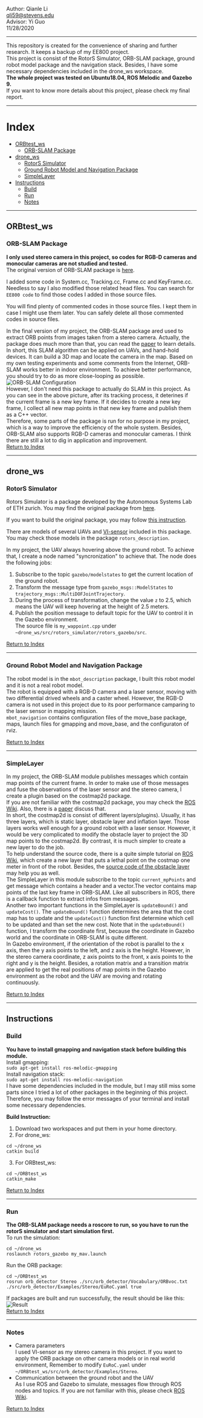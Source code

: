 Author: Qianle Li  
qli59@stevens.edu  
Advisor: Yi Guo  
11/28/2020
***
This repository is created for the convenience of sharing and further research. It keeps a backup of my EE800 project.  
This project is consist of the RotorS Simulator, ORB-SLAM package, ground robot model package and the navigation stack. Besides, I have some necessary dependencies included in the drone_ws workspace.  
**The whole project was tested on Ubuntu18.04, ROS Melodic and Gazebo 9.**  
If you want to know more details about this project, please check my final report.  

***
# Index

* [ORBtest_ws](README.md#ORBtest_ws)
	* [ORB-SLAM Package](README.md#ORB-SLAM-Package)
* [drone_ws](README.md#drone_ws)
	* [RotorS Simulator](README.md#RotorS-Simulator)
	* [Ground Robot Model and Navigation Package](README.md#Ground-Robot-Model-and-Navigation-Package)
	* [SimpleLayer](README.md#SimpleLayer)
* [Instructions](README.md#Instructions)
	* [Build](README.md#Build)
	* [Run](README.md#Run)
	* [Notes](README.md#Notes)
***
## ORBtest_ws

### ORB-SLAM Package

**I only used stereo camera in this project, so codes for RGB-D cameras and monocular cameras are not studied and tested.**  
The original version of ORB-SLAM package is [here](https://github.com/raulmur/ORB_SLAM2).  

I added some code in System.cc, Tracking.cc, Frame.cc and KeyFrame.cc. Needless to say I also modified those related head files. You can search for `EE800 code` to find those codes I added in those source files.    

You will find plenty of commented codes in those source files. I kept them in case I might use them later. You can safely delete all those commented codes in source files.  

In the final version of my project, the ORB-SLAM package ared used to extract ORB points from images taken from a stereo camera. Actually, the package does much more than that, you can read the [paper](https://ieeexplore.ieee.org/abstract/document/7946260) to learn details. In short, this SLAM algorithm can be applied on UAVs, and hand-hold devices. It can build a 3D map and locate the camera in the map. Based on my own testing experiments and some comments from the Internet, ORB-SLAM works better in indoor environment. To achieve better performance, you should try to do as more close-looping as possible.  
![ORB-SLAM Configuration](https://github.com/QianleLi/EE800/blob/master/images/ORB-SLAM%20Configuration.jpg "ORB-SLAM Configuration")  
However, I don't need this package to actually do SLAM in this project. As you can see in the above picture, after its tracking process, it deterines if the current frame is a new key frame. If it decides to create a new key frame, I collect all new map points in that new key frame and publish them as a C++ vector.  
Therefore, some parts of the package is run for no purpose in my project, which is a way to improve the efficiency of the whole system. Besides, ORB-SLAM also supports RGB-D cameras and monocular cameras. I think there are still a lot to dig in application and improvement.  
[Return to Index](README.md#Index)  
***
## drone_ws

### RotorS Simulator

Rotors Simulator is a package developed by the Autonomous Systems Lab of ETH zurich. You may find the original package from [here](https://github.com/ethz-asl/rotors_simulator/wiki).    

If you want to build the original package, you may follow [this instruction](https://darienmt.com/autonomous-flight/2018/11/15/installing-ethz-rotors.html).  

There are models of several UAVs and [VI-sensor](http://wiki.ros.org/vi_sensor) included in this package. You may check those models in the package `rotors_description`.  

In my project, the UAV always hovering above the ground robot. To achieve that, I create a node named "syncronization" to achieve that. The node does the following jobs:  
1. Subscribe to the topic `gazebo/modelstates` to get the current location of the ground robot.  
2. Transform the message type from `gazebo_msgs::ModelStates` to `trajectory_msgs::MultiDOFJointTrajectory`.
3. During the process of transformation, change the value `z` to 2.5, which means the UAV will keep hovering at the height of 2.5 meters.
4. Publish the position message to default topic for the UAV to control it in the Gazebo environment.  
The source file is `my_wappoint.cpp` under `~drone_ws/src/rotors_simulator/rotors_gazebo/src`.  

[Return to Index](README.md#Index)  
***
### Ground Robot Model and Navigation Package

The robot model is in the `mbot_description` package, I built this robot model and it is not a real robot model.  
The robot is equipped with a RGB-D camera and a laser sensor, moving with two differential drived wheels and a caster wheel. However, the RGB-D camera is not used in this project due to its poor performance camparing to the laser sensor in mapping mission.  
`mbot_navigation` contains configuration files of the move_base package, maps, launch files for gmapping and move_base, and the configuraton of rviz. 

[Return to Index](README.md#Index)  
***
### SimpleLayer

In my project, the ORB-SLAM module publishes messages which contain map points of the current frame. In order to make use of those messages and fuse the observations of the laser sensor and the stereo camera, I create a plugin based on the costmap2d package.  
If you are not familiar with the costmap2d package, you may check the [ROS Wiki](http://wiki.ros.org/costmap_2d). Also, there is a [paper](https://ieeexplore.ieee.org/abstract/document/6942636) discuss that.  
In short, the costmap2d is consist of different layers(plugins). Usually, it has three layers, which is static layer, obstacle layer and inflation layer. Those layers works well enough for a ground robot with a laser sensor. However, it would be very complicated to modify the obstacle layer to project the 3D map points to the costmap2d. By contrast, it is much simpler to create a new layer to do the job.  
To help understand the source code, there is a quite simple tutorial on [ROS Wiki](http://wiki.ros.org/costmap_2d/Tutorials/Creating%20a%20New%20Layer), which create a new layer that puts a lethal point on the costmap one meter in front of the robot. Besides, the [source code of the obstacle layer](https://github.com/ros-planning/navigation/blob/melodic-devel/costmap_2d/plugins/obstacle_layer.cpp) may help you as well.  
The SimpleLayer in this module subscribe to the topic `current_mpPoints` and get message which contains a header and a vector.The vector contains map points of the last key frame in ORB-SLAM. Like all subscribers in ROS, there is a callback function to extract infos from messages.  
Another two important functions in the SimpleLayer is `updateBound()` and `updateCost()`. The `updateBound()` function determines the area that the cost map has to update and the `updateCost()` function first determine which cell to be updated and than set the new cost. Note that in the `updateBound()` function, I transform the coordinate first, because the coordinate in Gazebo world and the coordinate in ORB-SLAM is quite different.  
In Gazebo environment, if the orientation of the robot is parallel to the x axis, then the y axis points to the left, and z axis is the height. However, in the stereo camera coordinate, z axis points to the front, x axis points to the right and y is the height. Besides, a rotation matrix and a transition matrix are applied to get the real positions of map points in the Gazebo environment as the robot and the UAV are moving and rotating continuously.  

[Return to Index](README.md#Index)  
***
## Instructions

### Build
**You have to install gmapping and navigation stack before building this module.**  
Install gmapping:  
`sudo apt-get install ros-melodic-gmapping`  
Install navigation stack:  
`sudo apt-get install ros-melodic-navigation`  
I have some dependencies included in the module, but I may still miss some parts since I tried a lot of other packages in the beginning of this project. Therefore, you may follow the error messages of your terminal and install some necessary dependencies.  

**Build Instruction:**  
1. Download two workspaces and put them in your home directory.
2. For drone_ws:    
```
cd ~/drone_ws
catkin build
```
3. For ORBtest_ws:
```
cd ~/ORBtest_ws
catkin_make
```
[Return to Index](README.md#Index)  
***
### Run

**The ORB-SLAM package needs a roscore to run, so you have to run the rotorS simulator and start simulation first.**  
To run the simulation:  
```
cd ~/drone_ws
roslaunch rotors_gazebo my_mav.launch
```
Run the ORB package:  
```
cd ~/ORBtest_ws
rosrun orb_detector Stereo ./src/orb_detector/Vocabulary/ORBvoc.txt ./src/orb_detector/Examples/Stereo/EuRoC.yaml true
```
If packages are built and run successfully, the result should be like this:  
![Result](https://github.com/QianleLi/EE800/blob/master/images/Result.PNG "Result")   
[Return to Index](README.md#Index) 
***
### Notes

* Camera parameters  
I used VI-sensor as my stereo camera in this project. If you want to apply the ORB package on other camera models or in real world environment, Remember to modify `EuRoC.yaml` under `~/ORBtest_ws/src/orb_detector/Examples/Stereo`.  
* Communication between the ground robot and the UAV  
As I use ROS and Gazebo to simulate, messages flow through ROS nodes and topics. If you are not familiar with this, please check [ROS Wiki](http://wiki.ros.org/ROS/Tutorials).  

[Return to Index](README.md#Index)  
